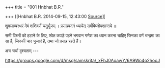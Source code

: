 +++
title = "001 Hnbhat B.R."

+++
[[Hnbhat B.R.	2014-09-15, 12:43:00 [Source](https://groups.google.com/g/samskrita/c/UXg09DP6QYU)]]



शुक्लाम्बरधरं देवं शशिवर्णं चतुर्भुजम् । प्रसन्नवदनं ध्यायेत् सर्वविघ्नोपशान्तये ॥

  

सभी विघ्नों को हटाने के लिए, श्वेत कपड़े पहने भगवान गणेश का ध्यान करना चाहिए जिनका वर्ण चन्द्रमा का सा है, जिनकी चार भुजाएं हैं, तथा जो प्रसन्न रहते हैं।

  

अत्र चर्चा दृश्यताम् ---

  

<https://groups.google.com/d/msg/samskrita/_xFhJ0AoawY/6A9Wo4o2hooJ>  

  

  

  



